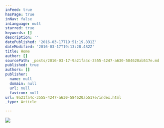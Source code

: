 ```yaml
---
inFeed: true
hasPage: true
inNav: false
inLanguage: null
starred: true
keywords: []
description: ''
datePublished: '2016-03-17T19:51:19.831Z'
dateModified: '2016-03-17T19:13:28.482Z'
title: Home
author: []
sourcePath: _posts/2016-03-17-9a21fa4c-3555-4247-a630-584620ab517e.md
published: true
authors: []
publisher:
  name: null
  domain: null
  url: null
  favicon: null
url: 9a21fa4c-3555-4247-a630-584620ab517e/index.html
_type: Article

---
```

![](https://s3-us-west-2.amazonaws.com/the-grid-img/p/8aa12d181303d54e5b3a1ea309f43eef7451d6ca.jpg)